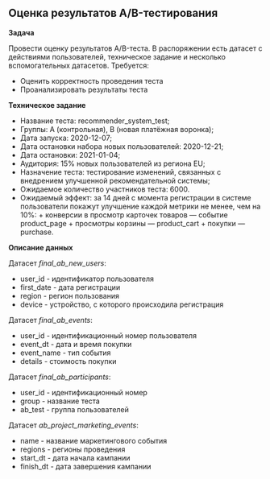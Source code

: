 ## **Оценка результатов A/B-тестирования**

**Задача**

Провести оценку результатов A/B-теста. В  распоряжении есть датасет с действиями пользователей, техническое задание и несколько вспомогательных датасетов.
Требуется:

+ Оценить корректность проведения теста
+ Проанализировать результаты теста

**Техническое задание**

+ Название теста: recommender_system_test;
+ Группы: А (контрольная), B (новая платёжная воронка);
+ Дата запуска: 2020-12-07;
+ Дата остановки набора новых пользователей: 2020-12-21;
+ Дата остановки: 2021-01-04;
+ Аудитория: 15% новых пользователей из региона EU;
+ Назначение теста: тестирование изменений, связанных с внедрением улучшенной рекомендательной системы;
+ Ожидаемое количество участников теста: 6000.
+ Ожидаемый эффект: за 14 дней с момента регистрации в системе пользователи покажут улучшение каждой метрики не менее, чем на 10%:
        + конверсии в просмотр карточек товаров — событие product_page
        + просмотры корзины — product_cart
        + покупки — purchase.
        
**Описание данных**

Датасет *final_ab_new_users*:

+ user_id - идентификатор пользователя
+ first_date - дата регистрации
+ region - регион пользования
+ device - устройство, с которого происходила регистрация

Датасет *final_ab_events*:

+ user_id - идентификационный номер пользователя
+ event_dt - дата и время покупки
+ event_name - тип события
+ details - стоимость покупки

Датасет *final_ab_participants*:

+ user_id - идентификационный номер
+ group - название теста
+ ab_test - группа пользователей

Датасет *ab_project_marketing_events*:

+ name - название маркетингового события
+ regions - регионы проведения
+ start_dt - дата начала кампании
+ finish_dt - дата завершения кампании
